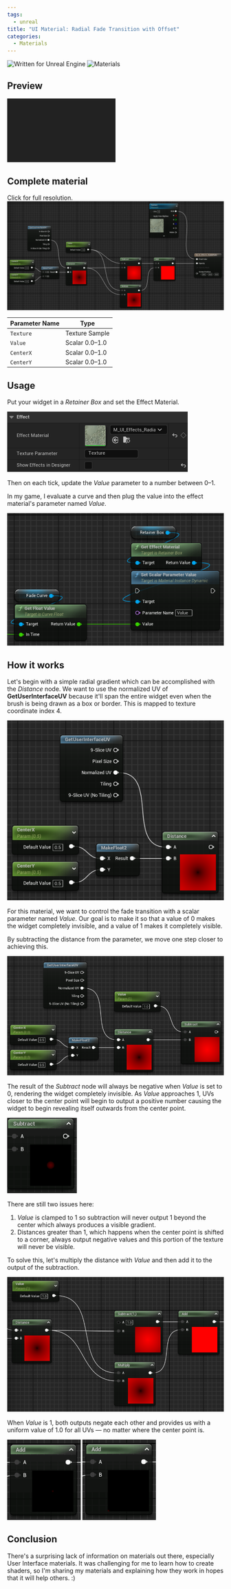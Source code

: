 ```yaml
---
tags: 
  - unreal
title: "UI Material: Radial Fade Transition with Offset"
categories:
  - Materials
---
```


<img src="https://img.shields.io/badge/Unreal%20Engine-informational" alt="Written for Unreal Engine"> <img src="https://img.shields.io/badge/-Materials-teal" alt="Materials">

## Preview
<img src="/assets/images/radial-fade-preview.gif" width="50%">

## Complete material
Click for full resolution.
<a href="https://unrealist.org/assets/images/complete-material.png" target="_blank"><img src="/assets/images/complete-material.png"></a>

|Parameter Name|Type|
|---------|----|
|`Texture`|Texture Sample|
|`Value`|Scalar 0.0–1.0|
|`CenterX`|Scalar 0.0–1.0|
|`CenterY`|Scalar 0.0–1.0|

## Usage
Put your widget in a *Retainer Box* and set the Effect Material.

<img src="/assets/images/radial-fade-retainer-box-details.png">

Then on each tick, update the *Value* parameter to a number between 0–1.

In my game, I evaluate a curve and then plug the value into the effect material's parameter named *Value*.

<img src="/assets/images/radial-fade-usage.png">

## How it works
Let's begin with a simple radial gradient which can be accomplished with the *Distance* node. We want to use the normalized UV of **GetUserInterfaceUV** because it'll span the entire widget even when the brush is being drawn as a box or border. This is mapped to texture coordinate index 4.

<img src="/assets/images/radial-fade-1.png">

For this material, we want to control the fade transition with a scalar parameter named *Value*. Our goal is to make it so that a value of 0 makes the widget completely invisible, and a value of 1 makes it completely visible.

By subtracting the distance from the parameter, we move one step closer to achieving this.

<img src="/assets/images/radial-fade-2.png">

The result of the *Subtract* node will always be negative when *Value* is set to 0, rendering the widget completely invisible. As *Value* approaches 1, UVs closer to the center point will begin to output a positive number causing the widget to begin revealing itself outwards from the center point.

<img src="/assets/images/radial-fade-gif-1.gif">

There are still two issues here:

1. *Value* is clamped to 1 so subtraction will never output 1 beyond the center which always produces a visible gradient.
2. Distances greater than 1, which happens when the center point is shifted to a corner, always output negative values and this portion of the texture will never be visible.

To solve this, let's multiply the distance with *Value* and then add it to the output of the subtraction.

<img src="/assets/images/radial-fade-3.png">

When *Value* is 1, both outputs negate each other and provides us with a uniform value of 1.0 for all UVs — no matter where the center point is.

<img src="/assets/images/radial-fade-gif-3.gif">
<img src="/assets/images/radial-fade-gif-2.gif">

## Conclusion
There's a surprising lack of information on materials out there, especially User Interface materials. It was challenging for me to learn how to create shaders, so I'm sharing my materials and explaining how they work in hopes that it will help others. :)
